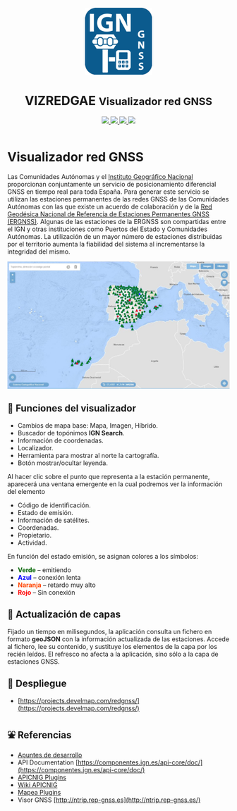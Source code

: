 <p align="center">
  <img src="assets/img/iconWebApp.png" height="152" />
</p>
<h1 align="center"><strong>VIZREDGAE</strong> <small>Visualizador red GNSS</small></h1>
<p align="center">
  <a title="Language" href="https://www.w3schools.com/html/" target="_blank">
    <img src="https://img.shields.io/static/v1?label=Lang&message=HTML&color=maroon">
  </a>  
  <a title="Language" href="https://www.w3schools.com/js/" target="_blank">
    <img src="https://img.shields.io/static/v1?label=Lang&message=Javascript&color=maroon">
  </a>
  <a title="Language" href="https://www.w3schools.com/css/" target="_blank">
    <img src="https://img.shields.io/static/v1?label=Lang&message=CSS3&color=maroon">
  </a> 
  <a title="Library" href="https://componentes.cnig.es/api-core/test.html" target="_blank">
    <img src="https://img.shields.io/static/v1?label=Lib&message=APICNIG&color=khaki">
  </a>      
  <br />
  <br />
</p>

# Visualizador red GNSS

Las Comunidades Autónomas y el [Instituto Geográfico Nacional](https://www.ign.es) proporcionan conjuntamente un servicio de posicionamiento diferencial GNSS en tiempo real para toda España. Para generar este servicio se utilizan las estaciones permanentes de las redes GNSS de las Comunidades Autónomas con las que existe un acuerdo de colaboración y de la [Red Geodésica Nacional de Referencia de Estaciones Permanentes GNSS (ERGNSS)](https://www.ign.es/web/ign/portal/gds-gnss-estaciones-permanentes). Algunas de las estaciones de la ERGNSS son compartidas entre el IGN y otras instituciones como Puertos del Estado y Comunidades Autónomas. La utilización de un mayor número de estaciones distribuidas por el territorio aumenta la fiabilidad del sistema al incrementarse la integridad del mismo.

 ![Captura de la pantalla principal](assets/img/captura01.jpg)

## 🔹 Funciones del visualizador

* Cambios de mapa base: Mapa, Imagen, Híbrido.
* Buscador de topónimos **IGN Search**.
* Información de coordenadas.
* Localizador.
* Herramienta para mostrar al norte la cartografía.
* Botón mostrar/ocultar leyenda.

Al hacer clic sobre el punto que representa a la estación permanente, aparecerá una ventana emergente en la cual podremos ver la información del elemento

* Código de identificación.
* Estado de emisión.
* Información de satélites.
* Coordenadas.
* Propietario.
* Actividad.

En función del estado emisión, se asignan colores a los símbolos:

* <span style='color:darkgreen; font-weight:bold'>Verde</span> – emitiendo
* <span style='color:blue; font-weight:bold'>Azul</span> – conexión lenta
* <span style='color:orangered; font-weight:bold'>Naranja</span> – retardo muy alto
* <span style='color:red; font-weight:bold'>Rojo</span> – Sin conexión

## 🔹 Actualización de capas

Fijado un tiempo en milisegundos, la aplicación consulta un fichero en formato **geoJSON** con la información actualizada de las estaciones. Accede al fichero, lee su contenido, y sustituye los elementos de la capa por los recién leídos. El refresco no afecta a la aplicación, sino sólo a la capa de estaciones GNSS.

## 🚀 Despliegue

* [https://projects.develmap.com/redgnss/](https://projects.develmap.com/redgnss/)

## ⛲️ Referencias

* [Apuntes de desarrollo](develnotes.md)
* API Documentation [https://componentes.ign.es/api-core/doc/](https://componentes.ign.es/api-core/doc/)
* [APICNIG Plugins](https://componentes.ign.es/api-core/test.html)
* [Wiki APICNIG](https://github.com/IGN-CNIG/API-CNIG/wiki)
* [Mapea Plugins](https://github.com/sigcorporativo-ja/mapea-plugins)
* Visor GNSS [http://ntrip.rep-gnss.es](http://ntrip.rep-gnss.es/)
